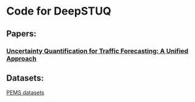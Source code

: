 # Code for DeepSTUQ

## Papers:
### [Uncertainty Quantification for Traffic Forecasting: A Unified Approach](https://arxiv.org/pdf/2208.05875.pdf) 

## Datasets:
[PEMS datasets](https://www.kaggle.com/datasets/elmahy/pems-dataset?resource=download)
